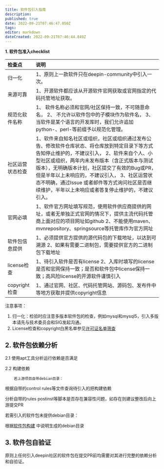 ```yaml
---
title: 软件包引入指南
description: 
published: true
date: 2022-09-21T07:46:47.050Z
tags: 
editor: markdown
dateCreated: 2022-09-21T07:46:44.849Z
---
```


**1. 软件包准入checklist**

| 检查点           | 说明                                                         |
| :--------------- | :----------------------------------------------------------- |
| 归一化           | 1、原则上一款软件只在deepin-community中引入一次。            |
| 来源可靠         | 1、开源软件都应该从开源软件官网获取或官网指定的代码托管地址获取。 |
| 规范化软件名称   | 1、 软件名称必须和官网/社区保持一致，不可随意命名， 2、 不允许以软件包中的子模块作为软件名， 3、 当软件是某个语言的开发库时，我们允许追加python-、perl-等前缀予以规范化管理。 |
| 社区运营状态检查 | 1、软件来自知名社区或组织，社区或组织通过发布公告、修改软件仓库状态、将仓库放到特定目录下等方式告知停止维护的，不建议引入， 2、软件来自个人、小型社区或组织，两年内未发布版本（含正式版本与测试版本），无明确版本计划，社区提交了有效的Bug或PR，但是半年以上未响应的，不建议引入， 3、社区运营状态不明确，通过Issue 或者邮件等方式询问社区是否继续维护，半年以上未响应或者答复停止维护的，不建议引入。 |
| 官网必填         | 1、软件官方网址填写规范，使用软件供应商提供的网址，或者无单独正式官网的情况下，提供主流代码托管商上面对应的项目网址如github 2、不能使用maven、mvnrepository、springsource等托管库作为官方网址 |
| 软件包信息提供   | 1、必须提供官方提供的源代码包的下载地址，以达到可溯源 2、如果有需要二进制包，需要提供官方的二进制包下载地址 |
| license检查      | 1、待引入软件是否有license 2、入库时填写的license是否和官网保持一致；是否和软件包中license保持一致；高风险license的开源软件谨慎引入 |
| copyright检查    | 1、通过官网、社区、代码托管网站、源码包、发布件中等地方获取并提供copyright信息 |


注意事项：

1. 归一化：检验时应注意多版本软件包的检查，例如mysql和mysql5，引入多版本请先与技术委员会和SIG发起沟通。
2. License检查和copyright白黑名单参见[许可证名单筛查](https://spdx.org/licenses/)

## 2. 软件包依赖分析

2.1 使用apt工具分析运行依赖是否满足

2.2 构建依赖

        若上游项目自带debian目录：

根据自带的control rules等文件查询待引入的把构建依赖

分析自带的rules postinst等脚本是否存在兼容性问题，如存在则建议整改后向上游提交PR

若需引入的软件包未提供debian目录： 

根据[软件包构建](https://wiki.deepin.org/zh/%E5%BC%80%E5%8F%91%E8%80%85%E6%8C%87%E5%8D%97/%E8%B4%A1%E7%8C%AE%E6%8C%87%E5%8D%97/%E8%BD%AF%E4%BB%B6%E5%8C%85%E6%9E%84%E5%BB%BA) 中说明生成的debian目录


## 3. 软件包自验证

原则上任何引入deepin社区的软件包在提交PR前均需要对其进行完整的依赖分析和自验证。



